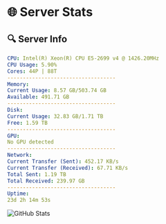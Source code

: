 # 🌐 Server Stats
## 🔍 Server Info
```yaml
CPU: Intel(R) Xeon(R) CPU E5-2699 v4 @ 1426.20MHz
CPU Usage: 5.90%
Cores: 44P | 88T
-----------------------------------
Memory:
Current Usage: 8.57 GB/503.74 GB
Available: 491.71 GB
-----------------------------------
Disk:
Current Usage: 32.83 GB/1.71 TB
Free: 1.59 TB
-----------------------------------
GPU:
No GPU detected
-----------------------------------
Network:
Current Transfer (Sent): 452.17 KB/s
Current Transfer (Received): 67.71 KB/s
Total Sent: 1.19 TB
Total Received: 239.97 GB
-----------------------------------
Uptime:
23d 2h 14m 53s
```
![GitHub Stats](https://img.shields.io/badge/Updated-2025-05-12_19:23:41-blue)